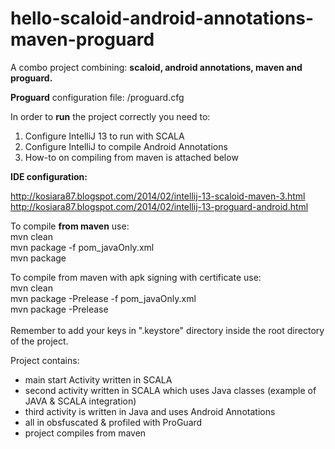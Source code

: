 hello-scaloid-android-annotations-maven-proguard
================================================

A combo project combining: <b>scaloid, android annotations, maven and proguard. </b>

<b>Proguard</b> configuration file: /proguard.cfg

In order to <b>run</b> the project correctly you need to: 

1. Configure IntelliJ 13 to run with SCALA
2. Configure IntelliJ to compile Android Annotations
3. How-to on compiling from maven is attached below

<b>IDE configuration: </b>

http://kosiara87.blogspot.com/2014/02/intellij-13-scaloid-maven-3.html
http://kosiara87.blogspot.com/2014/02/intellij-13-proguard-android.html

To compile <b>from maven</b> use: <br/>
mvn clean <br/>
mvn package -f pom_javaOnly.xml <br/>
mvn package 


To compile from maven with apk signing with certificate use: <br/>
mvn clean <br/>
mvn package -Prelease -f pom_javaOnly.xml <br/>
mvn package -Prelease <br/><br/>
Remember to add your keys in ".keystore" directory inside the root directory of the project.

Project contains:
- main start Activity written in SCALA
- second activity written in SCALA which uses Java classes (example of JAVA & SCALA integration)
- third activity is written in Java and uses Android Annotations
- all in obsfuscated & profiled with ProGuard
- project compiles from maven

